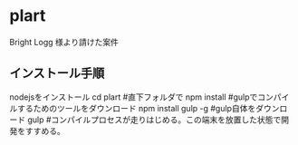 # plart
Bright Logg 様より請けた案件

## インストール手順
nodejsをインストール
cd plart  #直下フォルダで 
npm install #gulpでコンパイルするためのツールをダウンロード
npm install gulp -g #gulp自体をダウンロード
gulp #コンパイルプロセスが走りはじめる。この端末を放置した状態で開発をすすめる。


